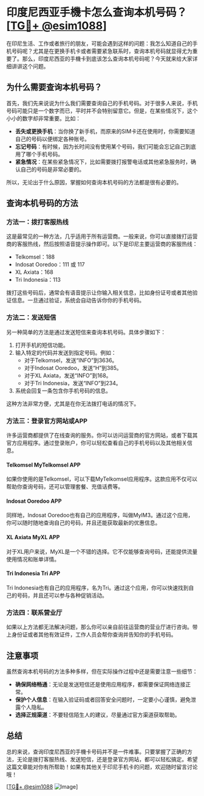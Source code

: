 # 印度尼西亚手機卡怎么查询本机号码？[[TG💪+ @esim1088](https://t.me/s/esim1088)]

在印尼生活、工作或者旅行的朋友，可能会遇到这样的问题：我怎么知道自己的手机号码呢？尤其是在更换手机卡或者需要紧急联系时，查询本机号码就显得尤为重要了。那么，印度尼西亚的手機卡到底该怎么查询本机号码呢？今天就来给大家详细讲讲这个问题。

## 为什么需要查询本机号码？

首先，我们先来说说为什么我们需要查询自己的手机号码。对于很多人来说，手机号码可能只是一个数字而已，平时并不会特别留意它。但是，在某些情况下，这个小小的数字却非常重要。比如：

- **丢失或更换手机**：当你换了新手机，而原来的SIM卡还在使用时，你需要知道自己的号码以便绑定各种账号。
- **忘记号码**：有时候，因为长时间没有使用某个号码，我们可能会忘记自己到底用了哪个手机号码。
- **紧急情况**：在某些紧急情况下，比如需要拨打报警电话或其他紧急服务时，确认自己的号码是非常必要的。

所以，无论出于什么原因，掌握如何查询本机号码的方法都是很有必要的。

## 查询本机号码的方法

### 方法一：拨打客服热线

这是最常见的一种方法，几乎适用于所有运营商。一般来说，你可以直接拨打运营商的客服热线，然后按照语音提示操作即可。以下是印尼主要运营商的客服热线：

- Telkomsel：188
- Indosat Ooredoo：111 或 117
- XL Axiata：168
- Tri Indonesia：113

拨打这些号码后，通常会有语音提示让你输入相关信息，比如身份证号或者其他验证信息。一旦通过验证，系统会自动告诉你你的手机号码。

### 方法二：发送短信

另一种简单的方法是通过发送短信来查询本机号码。具体步骤如下：

1. 打开手机的短信功能。
2. 输入特定的代码并发送到指定号码。例如：
   - 对于Telkomsel，发送“INFO”到3636。
   - 对于Indosat Ooredoo，发送“H”到385。
   - 对于XL Axiata，发送“INFO”到168。
   - 对于Tri Indonesia，发送“INFO”到234。
3. 系统会回复一条包含你手机号码的信息。

这种方法非常方便，尤其是在你无法拨打电话的情况下。

### 方法三：登录官方网站或APP

许多运营商都提供了在线查询的服务。你可以访问运营商的官方网站，或者下载其官方应用程序。通过登录账户，你可以轻松查看自己的手机号码以及其他相关信息。

#### Telkomsel MyTelkomsel APP
如果你使用的是Telkomsel，可以下载MyTelkomsel应用程序。这款应用不仅可以帮助你查询号码，还可以管理套餐、充值话费等。

#### Indosat Ooredoo APP
同样地，Indosat Ooredoo也有自己的应用程序，叫做MyIM3。通过这个应用，你可以随时随地查询自己的号码，并且还能获取最新的优惠信息。

#### XL Axiata MyXL APP
对于XL用户来说，MyXL是一个不错的选择。它不仅能够查询号码，还能提供流量使用情况和账单详情。

#### Tri Indonesia Tri APP
Tri Indonesia也有自己的应用程序，名为Tri。通过这个应用，你可以快速找到自己的号码，并且还可以参与各种促销活动。

### 方法四：联系营业厅

如果以上方法都无法解决问题，那么你可以亲自前往运营商的营业厅进行咨询。带上身份证或者其他有效证件，工作人员会帮你查询并告知你的手机号码。

## 注意事项

虽然查询本机号码的方法多种多样，但在实际操作过程中还是需要注意一些细节：

- **确保网络畅通**：无论是发送短信还是使用应用程序，都需要保证网络连接正常。
- **保护个人信息**：在输入验证码或者回答安全问题时，一定要小心谨慎，避免泄露个人隐私。
- **选择正规渠道**：不要轻信陌生人的建议，尽量通过官方渠道获取帮助。

## 总结

总的来说，查询印度尼西亚的手機卡号码并不是一件难事。只要掌握了正确的方法，无论是拨打客服热线、发送短信，还是登录官方网站，都可以轻松搞定。希望这篇文章能对你有所帮助！如果有其他关于印尼手机卡的问题，欢迎随时留言讨论哦！

[[TG💪+ @esim1088](https://t.me/s/esim1088) ![Image](https://i.postimg.cc/4NQfJmqS/Snipaste-2025-05-13-00-14-12.png)]